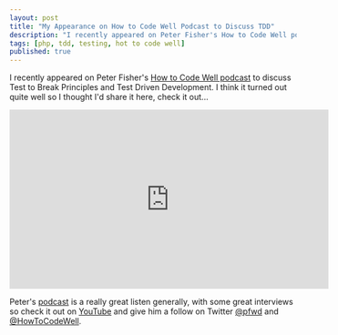 ```yaml
---
layout: post
title: "My Appearance on How to Code Well Podcast to Discuss TDD"
description: "I recently appeared on Peter Fisher's How to Code Well podcast to discuss Test to Break Principles and Test Driven Development."
tags: [php, tdd, testing, hot to code well]
published: true
---
```

I recently appeared on Peter Fisher's [How to Code Well podcast](https://www.youtube.com/user/howtocodewell) to discuss Test to Break Principles and Test Driven Development. I think it turned out quite well so I thought I'd share it here, check it out...

<iframe width="560" height="315" src="https://www.youtube.com/embed/h4Cd2tiCIxg" frameborder="0" allow="accelerometer; autoplay; encrypted-media; gyroscope; picture-in-picture" allowfullscreen></iframe>

Peter's [podcast](https://www.youtube.com/user/howtocodewell) is a really great listen generally, with some great interviews so check it out on [YouTube](https://www.youtube.com/user/howtocodewell) and give him a follow on Twitter [@pfwd](https://twitter.com/pfwd) and [@HowToCodeWell](https://twitter.com/HowToCodeWell).
